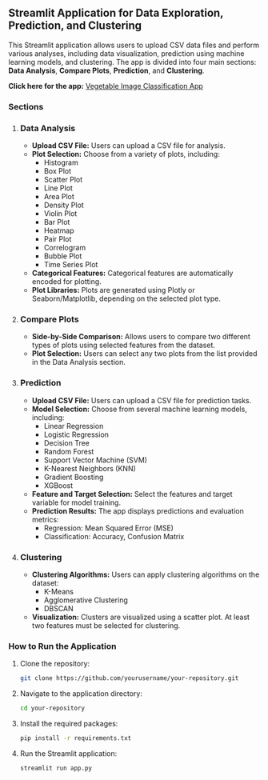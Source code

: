 ## Streamlit Application for Data Exploration, Prediction, and Clustering

This Streamlit application allows users to upload CSV data files and perform various analyses, including data visualization, prediction using machine learning models, and clustering. The app is divided into four main sections: **Data Analysis**, **Compare Plots**, **Prediction**, and **Clustering**.

**Click here for the app:** [Vegetable Image Classification App](https://dataset-analysis-deployment-abe.streamlit.app/)


### Sections

1. ### Data Analysis
   - **Upload CSV File:** Users can upload a CSV file for analysis.
   - **Plot Selection:** Choose from a variety of plots, including:
     - Histogram
     - Box Plot
     - Scatter Plot
     - Line Plot
     - Area Plot
     - Density Plot
     - Violin Plot
     - Bar Plot
     - Heatmap
     - Pair Plot
     - Correlogram
     - Bubble Plot
     - Time Series Plot
   - **Categorical Features:** Categorical features are automatically encoded for plotting.
   - **Plot Libraries:** Plots are generated using Plotly or Seaborn/Matplotlib, depending on the selected plot type.

2. ### Compare Plots
   - **Side-by-Side Comparison:** Allows users to compare two different types of plots using selected features from the dataset.
   - **Plot Selection:** Users can select any two plots from the list provided in the Data Analysis section.

3. ### Prediction
   - **Upload CSV File:** Users can upload a CSV file for prediction tasks.
   - **Model Selection:** Choose from several machine learning models, including:
     - Linear Regression
     - Logistic Regression
     - Decision Tree
     - Random Forest
     - Support Vector Machine (SVM)
     - K-Nearest Neighbors (KNN)
     - Gradient Boosting
     - XGBoost
   - **Feature and Target Selection:** Select the features and target variable for model training.
   - **Prediction Results:** The app displays predictions and evaluation metrics:
     - Regression: Mean Squared Error (MSE)
     - Classification: Accuracy, Confusion Matrix

4. ### Clustering
   - **Clustering Algorithms:** Users can apply clustering algorithms on the dataset:
     - K-Means
     - Agglomerative Clustering
     - DBSCAN
   - **Visualization:** Clusters are visualized using a scatter plot. At least two features must be selected for clustering.

### How to Run the Application

1. Clone the repository:

   ```bash
   git clone https://github.com/yourusername/your-repository.git

2. Navigate to the application directory:

   ```bash
   cd your-repository

3. Install the required packages:

   ```bash
   pip install -r requirements.txt

4. Run the Streamlit application:

   ```bash
   streamlit run app.py
